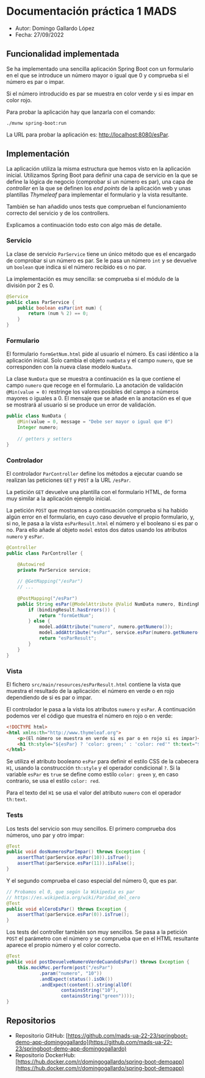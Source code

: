# Documentación práctica 1 MADS

- Autor: Domingo Gallardo López   
- Fecha: 27/09/2022

## Funcionalidad implementada

Se ha implementado una sencilla aplicación Spring Boot con un formulario
en el que se introduce un número mayor o igual que 0 y comprueba si
el número es par o impar.

Si el número introducido es par se muestra en color verde y si es impar 
en color rojo.

Para probar la aplicación hay que lanzarla con el comando:

```
./mvnw spring-boot:run
```

La URL para probar la aplicación es: [http://localhost:8080/esPar](http://localhost:8080/esPar).

## Implementación

La aplicación utiliza la misma estructura que hemos visto en la 
aplicación inicial. Utilizamos Spring Boot para definir una capa de
servicio en la que se define la lógica de negocio (comprobar
si un número es par), una capa de _controller_ en la que se definen los _end points_
de la aplicación web y unas plantillas _Thymeleaf_ para implementar el formulario y 
la vista resultante. 

También se han añadido unos tests que comprueban el funcionamiento correcto
del servicio y de los controllers.

Explicamos a continuación todo esto con algo más de detalle.

### Servicio

La clase de servicio `ParService` tiene un único método que es el encargado
de comprobar si un número es par. Se le pasa un número `int` y se 
devuelve un `boolean` que indica si el número recibido es o no par.

La implementación es muy sencilla: se comprueba si el módulo de la división
por 2 es 0.

```java
@Service
public class ParService { 
    public boolean esPar(int num) {
        return (num % 2) == 0;
    }
}
```

### Formulario

El formulario `formGetNum.html` pide al usuario el número. Es casi idéntico a
la aplicación inicial. Solo cambia el objeto `numData` y el campo `numero`,
que se corresponden con la nueva clase modelo `NumData`.

La clase `NumData` que se muestra a continuación es la que contiene el campo `numero` que recoge en el
formulario. La anotación de validación `@Min(value = 0)` restringe los valores
posibles del campo a números mayores o iguales a 0. El mensaje que se añade
en la anotación es el que se mostrará al usuario si se produce un error de
validación.

```java
public class NumData {
    @Min(value = 0, message = "Debe ser mayor o igual que 0")
    Integer numero;
    
    // getters y setters
}
```


### Controlador

El controlador `ParController` define los métodos a ejecutar cuando se 
realizan las peticiones `GET` y `POST` a la URL `/esPar`.

La petición `GET` devuelve una plantilla con el formulario HTML, de forma
muy similar a la aplicación ejemplo inicial. 

La petición `POST` que mostramos a continuación comprueba si ha habido algún error en el formulario, en
cuyo caso devuelve el propio formulario, y, si no, le pasa a la vista
`esParResult.html` el número y el booleano si es par o no. Para ello añade
al objeto `model` estos dos datos usando los atributos `numero` y `esPar`.

```java
@Controller
public class ParController {

    @Autowired
    private ParService service;
    
    // @GetMapping("/esPar")
    // ...
    
    @PostMapping("/esPar")
    public String esPar(@ModelAttribute @Valid NumData numero, BindingResult bindingResult, Model model) {
        if (bindingResult.hasErrors()) {
            return "formGetNum";
        } else {
            model.addAttribute("numero", numero.getNumero());
            model.addAttribute("esPar", service.esPar(numero.getNumero()));
            return "esParResult";
        }
    }
}
```

### Vista

El fichero `src/main/resources/esParResult.html` contiene la vista 
que muestra el resultado de la aplicación: el número en verde o en rojo 
dependiendo de si es par o impar.

El controlador le pasa a la vista los atributos `numero` y `esPar`. A continuación
podemos ver el código que muestra el número en rojo o en verde:

```html
<!DOCTYPE html>
<html xmlns:th="http://www.thymeleaf.org">
    <p>(El número se muestra en verde si es par o en rojo si es impar)</p>
    <h1 th:style="${esPar} ? 'color: green;' : 'color: red'" th:text="${numero}" </h1>
</html>
```

Se utiliza el atributo booleano `esPar` para definir el estilo CSS de la cabecera `H1`,
usando la construcción `th:style` y el operador condicional `?`. Si la variable `esPar` 
es `true` se define como estilo `color: green` y, en caso contrario, se usa el 
estilo `color: red`. 

Para el texto del `H1` se usa el valor del atributo `numero` con el operador `th:text`.

### Tests

Los tests del servicio son muy sencillos. El primero comprueba dos números, uno
par y otro impar:

```java
@Test
public void dosNumerosParImpar() throws Exception {
    assertThat(parService.esPar(10)).isTrue();
    assertThat(parService.esPar(11)).isFalse();
}
```

Y el segundo comprueba el caso especial del número 0, que es par.

```java
// Probamos el 0, que según la Wikipedia es par
// https://es.wikipedia.org/wiki/Paridad_del_cero
@Test
public void elCeroEsPar() throws Exception {
    assertThat(parService.esPar(0)).isTrue();
}
```

Los tests del controller también son muy sencillos. Se pasa a la 
petición `POST` el parámetro con el número y se comprueba que en 
el HTML resultante aparece el propio número y el color correcto.

```java
@Test
public void postDevuelveNumeroVerdeCuandoEsPar() throws Exception {
    this.mockMvc.perform(post("/esPar")
            .param("numero", "10"))
            .andExpect(status().isOk())
            .andExpect(content().string(allOf(
                    containsString("10"),
                    containsString("green"))));
}
```

## Repositorios

- Repositorio GitHub: [https://github.com/mads-ua-22-23/springboot-demo-app-domingogallardo](https://github.com/mads-ua-22-23/springboot-demo-app-domingogallardo)
- Repositorio DockerHub: [https://hub.docker.com/r/domingogallardo/spring-boot-demoapp](https://hub.docker.com/r/domingogallardo/spring-boot-demoapp)
